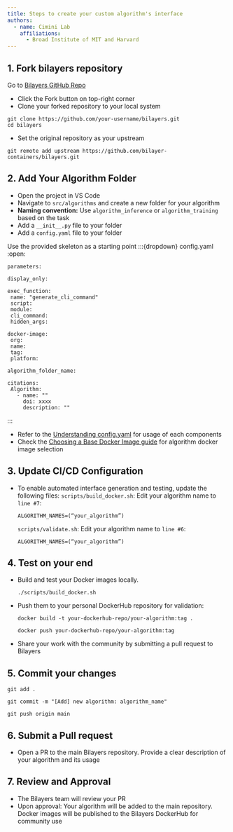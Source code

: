 ```yaml
---
title: Steps to create your custom algorithm's interface
authors:
  - name: Cimini Lab
    affiliations:
      - Broad Institute of MIT and Harvard
---
```


## 1. Fork bilayers repository
Go to [Bilayers GitHub Repo](https://github.com/bilayer-containers/bilayers/tree/main)
- Click the Fork button on top-right corner
- Clone your forked repository to your local system
```{code} yaml
git clone https://github.com/your-username/bilayers.git
cd bilayers
```
- Set the original repository as your upstream
```{code} yaml
git remote add upstream https://github.com/bilayer-containers/bilayers.git
```

## 2. Add Your Algorithm Folder
- Open the project in VS Code
- Navigate to `src/algorithms` and create a new folder for your algorithm
- **Naming convention:** Use `algorithm_inference` or `algorithm_training` based on the task 
- Add a `__init__.py` file to your folder
- Add a `config.yaml` file to your folder 

Use the provided skeleton as a starting point
:::{dropdown} config.yaml
:open:
```{code} yaml
parameters:
 
display_only:
  
exec_function:
 name: "generate_cli_command"
 script:
 module:
 cli_command:
 hidden_args:

docker-image:
 org:
 name:
 tag:
 platform: 

algorithm_folder_name:

citations:
 Algorithm:
   - name: ""
     doi: xxxx
     description: ""
```
:::

- Refer to the [Understanding config.yaml](/understanding-config) for usage of each components
- Check the [Choosing a Base Docker Image guide](/right-base-docker-image) for algorithm docker image selection

## 3. Update CI/CD Configuration
- To enable automated interface generation and testing, update the following files:
  `scripts/build_docker.sh`: Edit your algorithm name to `line #7`:
  ```{code}
  ALGORITHM_NAMES=(“your_algorithm”)
  ```
  `scripts/validate.sh`: Edit your algorithm name to `line #6`:
  ```{code}
  ALGORITHM_NAMES=(“your_algorithm”)
  ```

## 4. Test on your end 
- Build and test your Docker images locally. 
  ```{code}
  ./scripts/build_docker.sh
  ```
- Push them to your personal DockerHub repository for validation:
  ```{code}
  docker build -t your-dockerhub-repo/your-algorithm:tag .
  ```
  ```{code}
  docker push your-dockerhub-repo/your-algorithm:tag
  ```
- Share your work with the community by submitting a pull request to Bilayers

## 5. Commit your changes
  ```{code}
  git add .
  ```
  ```{code}
  git commit -m "[Add] new algorithm: algorithm_name"
  ```
  ```{code}
  git push origin main
  ```

## 6. Submit a Pull request
- Open a PR to the main Bilayers repository. Provide a clear description of your algorithm and its usage

## 7. Review and Approval
- The Bilayers team will review your PR
- Upon approval:
    Your algorithm will be added to the main repository.
    Docker images will be published to the Bilayers DockerHub for community use
<!-- 
## Next Steps
For more details, check the Bilayers Contribution Guide or use the issue tracker for support -->